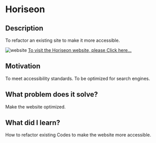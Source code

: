 # Horiseon
## Description
To refactor an existing site to make it more accessible.

![website](./assets/images/website.png)
[To visit the Horiseon website, please Click here...](https://sadat6.github.io/01-HTML-GIT-CSS_02-Challenge/)

## Motivation
To meet accessibility standards.
To be optimized for search engines.

## What problem does it solve?
Make the website optimized.

## What did I learn?
How to refactor existing Codes to make the website more accessible.

